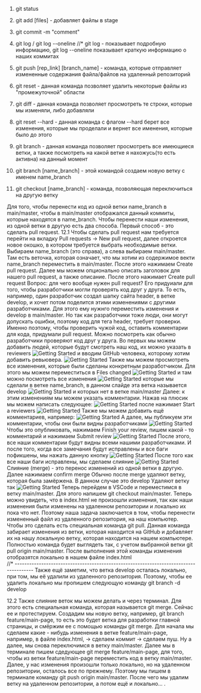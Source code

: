 1.  git status

2.  git add [files] - добавляет файлы в stage

3.  git commit -m "comment"

4.  git log / git log --oneline //* git log - показывает подробную информацию, git log --oneline показывает краткую информацию о наших коммитах

5.  git push [rep_link] [branch_name] - команда, которые отправляет измененные содержания файла/файлов на удаленный репозиторий

6.  git reset - данная команда позволяет удалить некоторые файлы из "промежуточной" области

7.  git diff - данная команда позволяет просмотреть те строки, которые мы изменяли, либо добавляли

8.  git reset --hard  - данная команда с флагом --hard берет все изменения, которые мы проделали и вернет все именения, которые было до этого

9.  git branch - данная команда позволяет просмотреть все имеющиеся ветки, 
а также посмотреть на какой ветке я нахожусь(то есть активна) на данный момент
 
10. git branch [name_branch] - этой командой создаем новую ветку c именем name_branch

11. git checkout [name_branch] - команда, позволяющая переключиться на другую ветку

Для того, чтобы перенести код из одной ветки name_branch в main/master, чтобы в main/master отображался данный 
коммиты, которые находятся в name_branch. Чтобы перенести наши изменения, из одной ветки в другую есть два способа.
Первый способ - это сделать pull request.
12.1 Чтобы сделать pull request нам требуется перейти на вкладку Pull requests -> New pull request, далее
откроется новое окошко, в котором требуется выбрать необходимые ветки. Выбираем name_branch (это справа), а слева
выбираем main/master. Там есть веточка, которая означает, что мы хотим из содержимое векти name_branch переместить
в main/master. После этого нажимаем Create pull request. Далее мы можем опционально описать заголовок для нашего 
pull request, а также описание. После этого нажимает Create pull request
Вопрос: для чего вообще нужен pull request? Его придуиали для того, чтобы разработчики могли проверять код друг у 
друга. То есть, например, один разработчик создал шапку сайта header, в ветке develop, и хочет потом поделится
этими изменениями с другими разработчиками. Для этого ему нужнго переместить изменения и develop в main/master.
Но так как разработчики тоже люди, они могут допускать ошибки, поэтому код для тега header, требует проверки.
Именно поэтому, чтобы проверить чужой код, оставить комментарии для кода, придумали pull request.
Можно посмотреть как обычно разработчики проверяют код друг у друга.
Во первых мы можем добавить людей, которые будут смотреть наш код, их можно указать в reviewers
![Getting Started](./img/reviewers.png)
и вводим GitHub человека, которому хотим добавить ревьювера.
![Getting Started](./img/github_name.png)
Также мы можем просмотреть все изменения, которые были сделаны конкретным разработчиком. Для этого мы можем переместиться в Files changed
![Getting Started](./img/files_changed.png)
и там можно посмотреть все изменения
![Getting Started](./img/files_changed_continie.png)
которые мы сделали в ветке name_branch, в данном слайде эта ветка называется develop
![Getting Started](./img/files_changed_develop.png)
и которых нет в ветке main/master
Далее: к этим изменениям мы можем указать комментарии. Нажав на плюсик мы можем написать следующее:
![Getting Started](./img/add_comment.png)
после нажимает Start a reviewers
![Getting Started](./img/start_a_review.png)
Также мы можем добавить ещё комментариев, например:
![Getting Started](./img/don't_remove_line.png)
А далее, мы публикуем эти комментарии, чтобы они были видны разработчиками
![Getting Started](./img/finish_comment.png)
Чтобы это опубликовать, нажимаем Finish your review, пишем какой - то комментарий и 
нажимаем Submit review
![Getting Started](./img/submit_review.png)
После этого, все наши комментарии будут видны всеми нашими разработчиками.
И после того, когда все замечания будут исправлены и все баги пофикшены, мы нажать данную кнопку
![Getting Started](./img/resolve_conversation.png)
После того как все наши баги исправлены, мы сделаем слияние
![Getting Started](./img/merge.png)
Слияние (merge) - это перенос изменений из одной ветки в другую.
Далее нажимаем confirm merge
Обычно после merge удаляют ветку, которая была замёржена. В данном случае это develop
Удаляют ветку так
![Getting Started](./img/delete_branch.png)
Теперь перейдем в VSCode и переместимся в ветку main/master.
Для этого напишем git checkout main/master. Теперь можно увидеть, что в index.html не произошли изменения, так как наши изменения были изменены на удаленном репозитории и локально их пока что нет. Поэтому наша задача заключается в том, чтобы перенести измененный файл из удаленного репозитория, на наш компьютер. 
Чтобы это сделать есть специальная команда git pull. Данная команда забирает изменения из ветки, которая находится на GitHub и добавляет их на нашу локальную ветку, которая находится на нашем компьютере. Полностью команда будет выглядеть так, с учетом выбранной ветки
git pull origin main/master. После выполнения этой команды
изменения отобразятся локально в нашем файле index.html  
//* --------------------------------------------------------------------------------------
Также ещё заметим, что ветка develop осталась локально, при том, мы её удалили из удаленного репозитория. Поэтому, чтобы ее удалить локально мы пропишем следующую команду git branch -d develop



12.2 Также слияние веток мы можем делать и через терминал.
Для этого есть специальная команда, которая называется git merge. Сейчас ее и протестируем. Создадим мы новую ветку, например, git branch feature/main-page, то есть это будет ветка для разработки главной страницы, и смёржим ее с помощью команды git merge. Для начала мы сделаем какие - нибудь изменения в ветке feature/main-page, например, в файле index.html, -> сделаем коммит ->
сделаем пуш.
Ну а далее, мы снова переключимся в ветку main/master. Далее мы в терминале пишем сдедующее git merge feature/main-page, для того, чтобы из ветки feature/main-page переместить код в ветку main/master. Далее, у нас изменения произошли только локально, но на удаленном репозитории, осталось все по прежнему. Поэтому мы пишем в терминале команду git push origin main/master. 
После чего мы удалим ветку на удаленном репозитории, а потом ещё и локально... .




